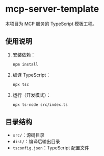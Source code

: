 # mcp-server-template

本项目为 MCP 服务的 TypeScript 模板工程。

## 使用说明

1. 安装依赖：
   ```bash
   npm install
   ```
2. 编译 TypeScript：
   ```bash
   npx tsc
   ```
3. 运行（开发模式）：
   ```bash
   npx ts-node src/index.ts
   ```

## 目录结构

- `src/`：源码目录
- `dist/`：编译后输出目录
- `tsconfig.json`：TypeScript 配置文件
